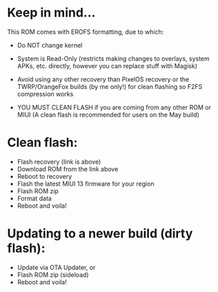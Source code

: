 # Keep in mind...
This ROM comes with EROFS formatting, due to which:
- Do NOT change kernel
- System is Read-Only (restricts making changes to overlays, system APKs, etc. directly, however you can replace stuff with Magisk)

- Avoid using any other recovery than PixelOS recovery or the TWRP/OrangeFox builds (by me only!) for clean flashing so F2FS compression works
- YOU MUST CLEAN FLASH if you are coming from any other ROM or MIUI (A clean flash is recommended for users on the May build)

# Clean flash:
- Flash recovery (link is above)
- Download ROM from the link above
- Reboot to recovery
- Flash the latest  MIUI 13 firmware for your region
- Flash ROM zip
- Format data
- Reboot and voila!

# Updating to a newer build (dirty flash):
- Update via OTA Updater, or
- Flash ROM zip (sideload)
- Reboot and voila!
